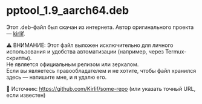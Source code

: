 # pptool_1.9_aarch64.deb

Этот .deb-файл был скачан из интернета. Автор оригинального проекта — [kirlif](https://github.com/Kirlif). 

⚠️ ВНИМАНИЕ:
Этот файл выложен исключительно для личного использования и удобства автоматизации (например, через Termux-скрипты).  
Не является официальным релизом или зеркалом.  
Если вы являетесь правообладателем и не хотите, чтобы файл хранился здесь — напишите мне, и я удалю его.

🔗 Источник: https://github.com/Kirlif/some-repo  (или указать точный URL, если известен)
